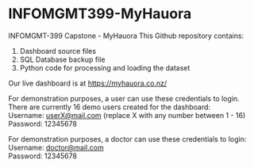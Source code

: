 # INFOMGMT399-MyHauora
INFOMGMT-399 Capstone - MyHauora
This Github repository contains:
1. Dashboard source files
2. SQL Database backup file
3. Python code for processing and loading the dataset

Our live dashboard is at https://myhauora.co.nz/

For demonstration purposes, a user can use these credentials to login.  
There are currently 16 demo users created for the dashboard:  
Username: userX@mail.com (replace X with any number between 1 - 16)  
Password: 12345678

For demonstration purposes, a doctor can use these credentials to login:  
Username: doctor@mail.com  
Password: 12345678

